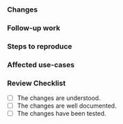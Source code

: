 ### Changes

<!-- Describe briefly what changed. -->

### Follow-up work

<!-- Describe necessary future changes that will be in a separate PR. -->

### Steps to reproduce

<!-- Describe how a reviewer can see the changes in action. -->

### Affected use-cases

<!-- Describe use-cases that may be affected by side effects of the changes. -->

### Review Checklist

<!-- Describe things a reviewer should do before approving the PR. -->

- [ ] The changes are understood.
- [ ] The changes are well documented.
- [ ] The changes have been tested.
